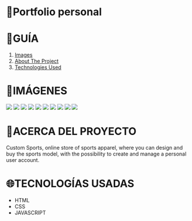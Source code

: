 # **📂Portfolio personal**

# **📑GUÍA**

<ol>
     <li><a href="#images">Images</a></li>
     <li><a href="#about-the-project">About The Project</a></li>
     <li><a href="#technologies-used">Technologies Used</a></li>
     </ol>

# **📸IMÁGENES**

![](https://res.cloudinary.com/dos3i5jqy/image/upload/v1677759546/custom-sports/customsports1_hqnrft.jpg)
![](https://res.cloudinary.com/dos3i5jqy/image/upload/v1677756437/custom-sports/customsports2_c2u5yk.jpg)
![](https://res.cloudinary.com/dos3i5jqy/image/upload/v1677756436/custom-sports/customsports3_vrdpde.jpg)
![](https://res.cloudinary.com/dos3i5jqy/image/upload/v1677756437/custom-sports/customsports4_iyegjw.jpg)
![](https://res.cloudinary.com/dos3i5jqy/image/upload/v1677756437/custom-sports/customports5_wdpqsr.jpg)
![](https://res.cloudinary.com/dos3i5jqy/image/upload/v1677756437/custom-sports/customsports6_gmby9q.jpg)
![](https://res.cloudinary.com/dos3i5jqy/image/upload/v1677756436/custom-sports/customports7_k5pwzz.jpg)
![](https://res.cloudinary.com/dos3i5jqy/image/upload/v1677756437/custom-sports/customsports8_sruxda.jpg)
![](https://res.cloudinary.com/dos3i5jqy/image/upload/v1677756437/custom-sports/customsports9_qpwjos.jpg)
![](https://res.cloudinary.com/dos3i5jqy/image/upload/v1677756437/custom-sports/customsports10_ymhev1.jpg)

# **💬ACERCA DEL PROYECTO**

Custom Sports, online store of sports apparel, where you can design and buy the sports model, with the possibility to create and manage a personal user account.

# **🌐TECNOLOGÍAS USADAS**

* HTML
* CSS
* JAVASCRIPT


